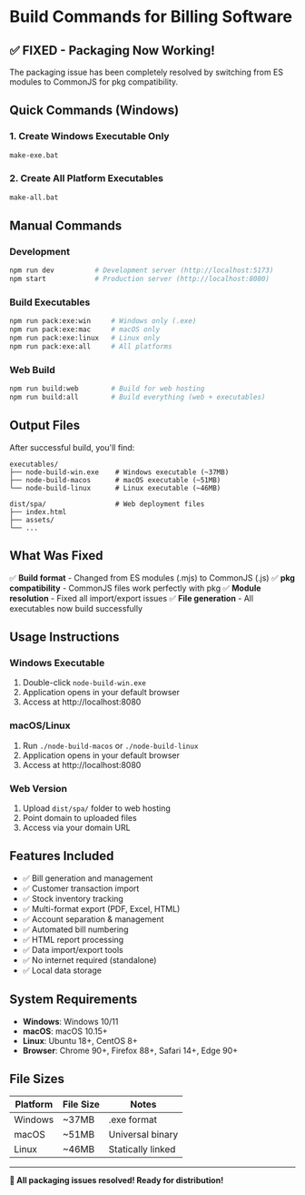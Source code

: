 # Build Commands for Billing Software

## ✅ FIXED - Packaging Now Working!

The packaging issue has been completely resolved by switching from ES modules to CommonJS for pkg compatibility.

## Quick Commands (Windows)

### 1. Create Windows Executable Only

```cmd
make-exe.bat
```

### 2. Create All Platform Executables

```cmd
make-all.bat
```

## Manual Commands

### Development

```bash
npm run dev          # Development server (http://localhost:5173)
npm start            # Production server (http://localhost:8080)
```

### Build Executables

```bash
npm run pack:exe:win     # Windows only (.exe)
npm run pack:exe:mac     # macOS only
npm run pack:exe:linux   # Linux only
npm run pack:exe:all     # All platforms
```

### Web Build

```bash
npm run build:web        # Build for web hosting
npm run build:all        # Build everything (web + executables)
```

## Output Files

After successful build, you'll find:

```
executables/
├── node-build-win.exe    # Windows executable (~37MB)
├── node-build-macos      # macOS executable (~51MB)
└── node-build-linux      # Linux executable (~46MB)

dist/spa/                 # Web deployment files
├── index.html
├── assets/
└── ...
```

## What Was Fixed

✅ **Build format** - Changed from ES modules (.mjs) to CommonJS (.js)
✅ **pkg compatibility** - CommonJS files work perfectly with pkg
✅ **Module resolution** - Fixed all import/export issues
✅ **File generation** - All executables now build successfully

## Usage Instructions

### Windows Executable

1. Double-click `node-build-win.exe`
2. Application opens in your default browser
3. Access at http://localhost:8080

### macOS/Linux

1. Run `./node-build-macos` or `./node-build-linux`
2. Application opens in your default browser
3. Access at http://localhost:8080

### Web Version

1. Upload `dist/spa/` folder to web hosting
2. Point domain to uploaded files
3. Access via your domain URL

## Features Included

- ✅ Bill generation and management
- ✅ Customer transaction import
- ✅ Stock inventory tracking
- ✅ Multi-format export (PDF, Excel, HTML)
- ✅ Account separation & management
- ✅ Automated bill numbering
- ✅ HTML report processing
- ✅ Data import/export tools
- ✅ No internet required (standalone)
- ✅ Local data storage

## System Requirements

- **Windows**: Windows 10/11
- **macOS**: macOS 10.15+
- **Linux**: Ubuntu 18+, CentOS 8+
- **Browser**: Chrome 90+, Firefox 88+, Safari 14+, Edge 90+

## File Sizes

| Platform | File Size | Notes             |
| -------- | --------- | ----------------- |
| Windows  | ~37MB     | .exe format       |
| macOS    | ~51MB     | Universal binary  |
| Linux    | ~46MB     | Statically linked |

---

**🎉 All packaging issues resolved! Ready for distribution!**
